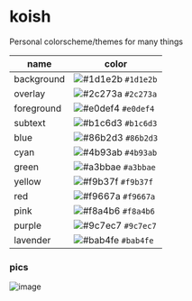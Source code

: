# koish
Personal colorscheme/themes for many things

| name       | color   |
|------------|---------|
| background | ![#1d1e2b](https://placehold.co/15x15/1d1e2b/1d1e2b.png) `#1d1e2b` | - 
| overlay    | ![#2c273a](https://placehold.co/15x15/2c273a/2c273a.png) `#2c273a` |
| foreground | ![#e0def4](https://placehold.co/15x15/e0def4/e0def4.png) `#e0def4` |
| subtext    | ![#b1c6d3](https://placehold.co/15x15/b1c6d3/b1c6d3.png) `#b1c6d3` |
| blue       | ![#86b2d3](https://placehold.co/15x15/86b2d3/86b2d3.png) `#86b2d3` |
| cyan       | ![#4b93ab](https://placehold.co/15x15/4b93ab/4b93ab.png) `#4b93ab` |
| green      | ![#a3bbae](https://placehold.co/15x15/a3bbae/a3bbae.png) `#a3bbae` |
| yellow     | ![#f9b37f](https://placehold.co/15x15/f9b37f/f9b37f.png) `#f9b37f` |
| red        | ![#f9667a](https://placehold.co/15x15/f9667a/f9667a.png) `#f9667a` |
| pink       | ![#f8a4b6](https://placehold.co/15x15/f8a4b6/f8a4b6.png) `#f8a4b6` |
| purple     | ![#9c7ec7](https://placehold.co/15x15/9c7ec7/9c7ec7.png) `#9c7ec7` |
| lavender   | ![#bab4fe](https://placehold.co/15x15/bab4fe/bab4fe.png) `#bab4fe` |

### pics
![image](https://user-images.githubusercontent.com/53125029/228294392-5dbf5a85-dbfe-4945-9654-b56e48584c01.png)
